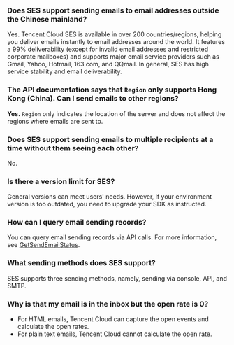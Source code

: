 [](id:que1) 
### Does SES support sending emails to email addresses outside the Chinese mainland?
Yes. Tencent Cloud SES is available in over 200 countries/regions, helping you deliver emails instantly to email addresses around the world. It features a 99% deliverability (except for invalid email addresses and restricted corporate mailboxes) and supports major email service providers such as Gmail, Yahoo, Hotmail, 163.com, and QQmail. In general, SES has high service stability and email deliverability.


[](id:que2) 
### The API documentation says that `Region` only supports Hong Kong (China). Can I send emails to other regions?
**Yes.** `Region` only indicates the location of the server and does not affect the regions where emails are sent to.

[](id:que3) 
### Does SES support sending emails to multiple recipients at a time without them seeing each other?
No.

[](id:que4) 
### Is there a version limit for SES?
General versions can meet users' needs. However, if your environment version is too outdated, you need to upgrade your SDK as instructed.

[](id:que5) 
### How can I query email sending records?
You can query email sending records via API calls. For more information, see [GetSendEmailStatus](https://intl.cloud.tencent.com/document/product/1084/39502).
 
 [](id:que6) 
### What sending methods does SES support?
SES supports three sending methods, namely, sending via console, API, and SMTP.


[](id:que7) 
### Why is that my email is in the inbox but the open rate is 0?
- For HTML emails, Tencent Cloud can capture the open events and calculate the open rates.
- For plain text emails, Tencent Cloud cannot calculate the open rate.
